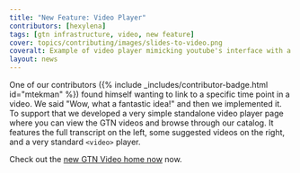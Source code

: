 ```yaml
---
title: "New Feature: Video Player"
contributors: [hexylena]
tags: [gtn infrastructure, video, new feature]
cover: topics/contributing/images/slides-to-video.png
coveralt: Example of video player mimicking youtube's interface with a video at the top, a transcript at the bottom left, and suggested videos at the bottom right.
layout: news
---
```


One of our contributors ({% include _includes/contributor-badge.html id="mtekman" %}) found himself wanting to link to a specific time point in a video. We said "Wow, what a fantastic idea!" and then we implemented it. To support that we developed a very simple standalone video player page where you can view the GTN videos and browse through our catalog. It features the full transcript on the left, some suggested videos on the right, and a very standard `<video>` player.

Check out the [new GTN Video home now]({{site.baseurl}}/videos/) now.
